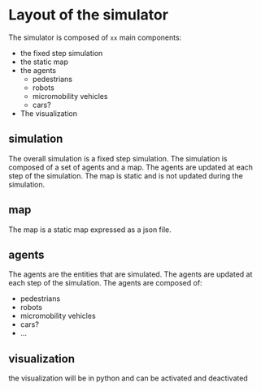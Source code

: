 # Layout of the simulator

The simulator is composed of `xx` main components:
- the fixed step simulation
- the static map
- the agents
  - pedestrians
  - robots
  - micromobility vehicles
  - cars?
- The visualization

## simulation

The overall simulation is a fixed step simulation. The simulation is composed of a set of agents and a map. The agents are updated at each step of the simulation. The map is static and is not updated during the simulation.

## map

The map is a static map expressed as a json file.

## agents

The agents are the entities that are simulated. The agents are updated at each step of the simulation. The agents are composed of:
- pedestrians
- robots
- micromobility vehicles
- cars?
- ...

## visualization

the visualization will be in python and can be activated and deactivated